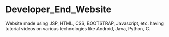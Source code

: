 # Developer_End_Website

Website made using JSP, HTML, CSS, BOOTSTRAP, Javascript, etc. having tutorial videos on various technologies like Android,
Java, Python, C.
